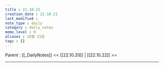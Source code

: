 ```yaml
---
title : 22.10.21
creation_date : 22.10.21
last_modified :
note_type : daily
category : daily_notes
memo_level : 0
aliases : 10월 21일
tags : []
---
```

Parent : [[_DailyNotes]]
<< [[22.10.20]] | [[22.10.22]] >>

---
